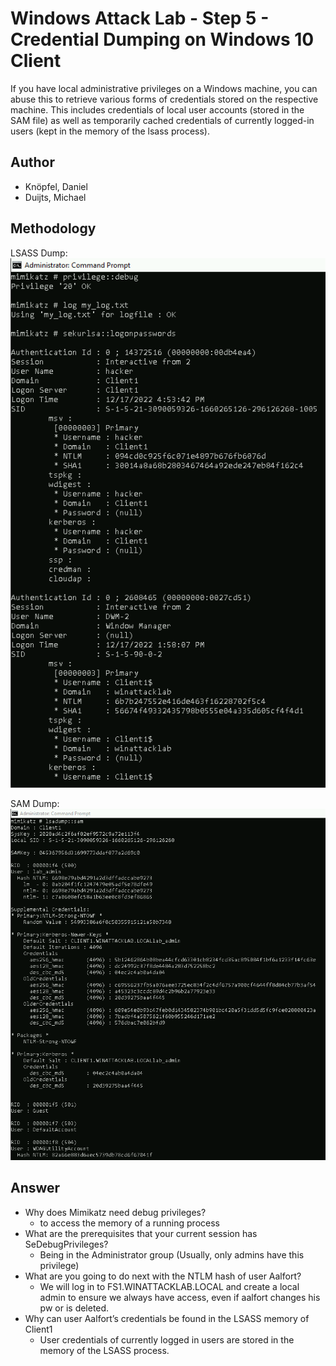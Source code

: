 # Windows Attack Lab - Step 5 - Credential Dumping on Windows 10 Client

If you have local administrative privileges on a Windows machine, you can abuse this to retrieve various forms of credentials stored on the respective machine. This includes credentials of local user accounts (stored in the SAM file) as well as temporarily cached credentials of currently logged-in users (kept in the memory of the lsass process).

## Author
* Knöpfel, Daniel
* Duijts, Michael 

## Methodology
LSASS Dump:
![lsass-dump](Media/05-lsass-dump.png)

SAM Dump:
![sam-credentials](Media/05-sam-credentials.png)

## Answer

* Why does Mimikatz need debug privileges?
  * to access the memory of a running process 
* What are the prerequisites that your current session has SeDebugPrivileges?
  * Being in the Administrator group (Usually, only admins have this privilege)
* What are you going to do next with the NTLM hash of user Aalfort?
  * We will log in to FS1.WINATTACKLAB.LOCAL and create a local admin to ensure we always have access, even if aalfort changes his pw or is deleted.
* Why can user Aalfort’s credentials be found in the LSASS memory of Client1
  * User credentials of currently logged in users are stored in the memory of the LSASS process.
